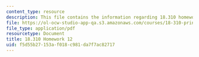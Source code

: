 ```yaml
---
content_type: resource
description: This file contains the information regarding 18.310 homework 12.
file: https://ol-ocw-studio-app-qa.s3.amazonaws.com/courses/18-310-principles-of-discrete-applied-mathematics-fall-2013/f5d55b27153af018c981da7f7ac82717_MIT18_310F13_Homework12.pdf
file_type: application/pdf
resourcetype: Document
title: 18.310 Homework 12
uid: f5d55b27-153a-f018-c981-da7f7ac82717
---
```

